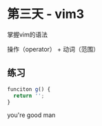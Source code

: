 # 第三天 - vim3

掌握vim的语法

操作（operator） + 动词（范围）

## 练习

``` js
funciton g() {
  return '';
}
```
you're good man
